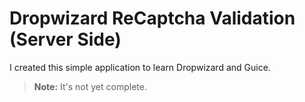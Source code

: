 # Dropwizard ReCaptcha Validation (Server Side)

I created this simple application to learn Dropwizard and Guice.

> **Note:** It's not yet complete. 
